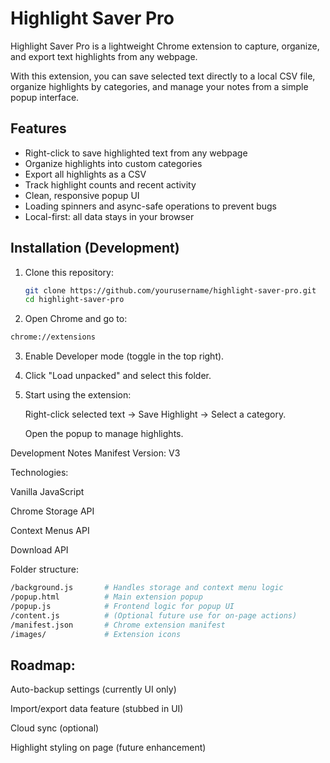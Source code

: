 # Highlight Saver Pro

Highlight Saver Pro is a lightweight Chrome extension to capture, organize, and export text highlights from any webpage.

With this extension, you can save selected text directly to a local CSV file, organize highlights by categories, and manage your notes from a simple popup interface.

## Features

- Right-click to save highlighted text from any webpage
- Organize highlights into custom categories
- Export all highlights as a CSV
- Track highlight counts and recent activity
- Clean, responsive popup UI
- Loading spinners and async-safe operations to prevent bugs
- Local-first: all data stays in your browser

## Installation (Development)

1. Clone this repository:
   ```bash
   git clone https://github.com/yourusername/highlight-saver-pro.git
   cd highlight-saver-pro
2. Open Chrome and go to:
```bash
chrome://extensions
```
3. Enable Developer mode (toggle in the top right).

4. Click "Load unpacked" and select this folder.

5. Start using the extension:

    Right-click selected text → Save Highlight → Select a category.

    Open the popup to manage highlights.

Development Notes
Manifest Version: V3

Technologies:

Vanilla JavaScript

Chrome Storage API

Context Menus API

Download API

Folder structure:

```bash
/background.js       # Handles storage and context menu logic
/popup.html          # Main extension popup
/popup.js            # Frontend logic for popup UI
/content.js          # (Optional future use for on-page actions)
/manifest.json       # Chrome extension manifest
/images/             # Extension icons
```

## Roadmap:

Auto-backup settings (currently UI only)

Import/export data feature (stubbed in UI)

Cloud sync (optional)

Highlight styling on page (future enhancement)
